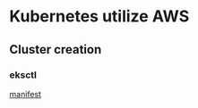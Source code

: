 # Kubernetes utilize AWS

## Cluster creation

### eksctl

[manifest](./cluster/eksctl/cluster.yaml)

